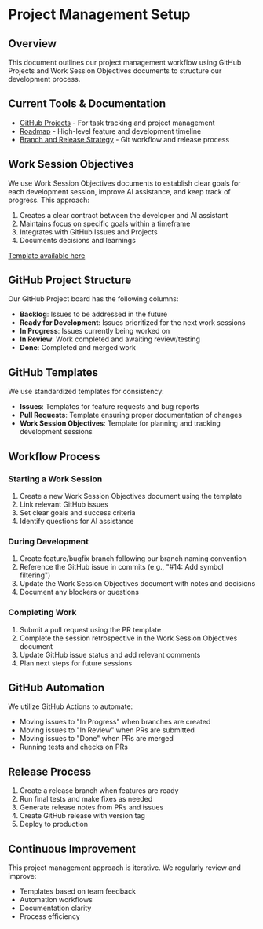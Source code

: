 # Project Management Setup

## Overview
This document outlines our project management workflow using GitHub Projects and Work Session Objectives documents to structure our development process.

## Current Tools & Documentation
- [GitHub Projects](https://github.com/ychartois/OrienteeringApp/projects) - For task tracking and project management
- [Roadmap](../docs/roadmap.md) - High-level feature and development timeline
- [Branch and Release Strategy](../docs/branch-release-strategy.md) - Git workflow and release process

## Work Session Objectives
We use Work Session Objectives documents to establish clear goals for each development session, improve AI assistance, and keep track of progress. This approach:

1. Creates a clear contract between the developer and AI assistant
2. Maintains focus on specific goals within a timeframe
3. Integrates with GitHub Issues and Projects
4. Documents decisions and learnings

[Template available here](work_session_objectives_template.md)

## GitHub Project Structure
Our GitHub Project board has the following columns:
- **Backlog**: Issues to be addressed in the future
- **Ready for Development**: Issues prioritized for the next work sessions
- **In Progress**: Issues currently being worked on
- **In Review**: Work completed and awaiting review/testing
- **Done**: Completed and merged work

## GitHub Templates
We use standardized templates for consistency:
- **Issues**: Templates for feature requests and bug reports
- **Pull Requests**: Template ensuring proper documentation of changes
- **Work Session Objectives**: Template for planning and tracking development sessions

## Workflow Process

### Starting a Work Session
1. Create a new Work Session Objectives document using the template
2. Link relevant GitHub issues
3. Set clear goals and success criteria
4. Identify questions for AI assistance

### During Development
1. Create feature/bugfix branch following our branch naming convention
2. Reference the GitHub issue in commits (e.g., "#14: Add symbol filtering")
3. Update the Work Session Objectives document with notes and decisions
4. Document any blockers or questions

### Completing Work
1. Submit a pull request using the PR template
2. Complete the session retrospective in the Work Session Objectives document
3. Update GitHub issue status and add relevant comments
4. Plan next steps for future sessions

## GitHub Automation
We utilize GitHub Actions to automate:
- Moving issues to "In Progress" when branches are created
- Moving issues to "In Review" when PRs are submitted
- Moving issues to "Done" when PRs are merged
- Running tests and checks on PRs

## Release Process
1. Create a release branch when features are ready
2. Run final tests and make fixes as needed
3. Generate release notes from PRs and issues
4. Create GitHub release with version tag
5. Deploy to production

## Continuous Improvement
This project management approach is iterative. We regularly review and improve:
- Templates based on team feedback
- Automation workflows
- Documentation clarity
- Process efficiency